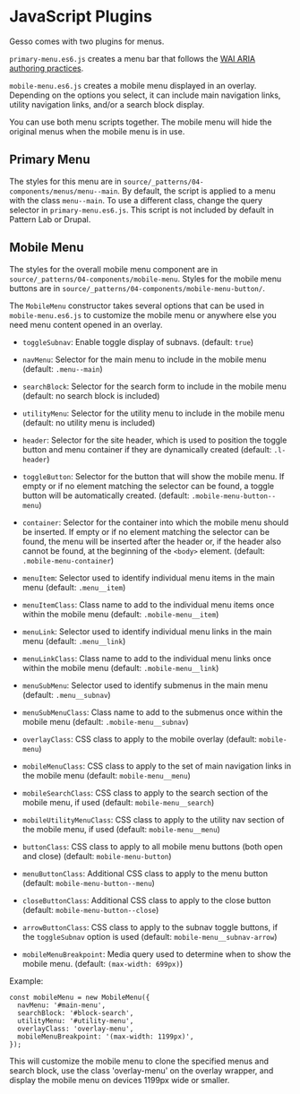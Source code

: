 # JavaScript Plugins

Gesso comes with two plugins for menus.

`primary-menu.es6.js` creates a menu bar that follows the
[WAI ARIA authoring practices](https://www.w3.org/TR/wai-aria-practices-1.1/examples/menubar/menubar-1/menubar-1.html).

`mobile-menu.es6.js` creates a mobile menu displayed in an overlay. Depending on
the options you select, it can include main navigation links, utility navigation
links, and/or a search block display.

You can use both menu scripts together. The mobile menu will hide the original
menus when the mobile menu is in use.

## Primary Menu
The styles for this menu are in `source/_patterns/04-components/menus/menu--main`.
By default, the script is applied to a menu with the class `menu--main`. To use
a different class, change the query selector in `primary-menu.es6.js`. This
script is not included by default in Pattern Lab or Drupal.

## Mobile Menu
The styles for the overall mobile menu component are in
`source/_patterns/04-components/mobile-menu`. Styles for the mobile menu buttons
are in `source/_patterns/04-components/mobile-menu-button/`.

The `MobileMenu` constructor takes several options that can be used in
`mobile-menu.es6.js` to customize the mobile menu or anywhere else you need menu
content opened in an overlay.

- `toggleSubnav`: Enable toggle display of subnavs. (default: `true`)

- `navMenu`: Selector for the main menu to include in the mobile menu
(default: `.menu--main`)

- `searchBlock`: Selector for the search form to include in the mobile menu
(default: no search block is included)

- `utilityMenu`: Selector for the utility menu to include in the mobile menu
(default: no utility menu is included)

- `header`: Selector for the site header, which is used to position the toggle
button and menu container if they are dynamically created (default: `.l-header`)

- `toggleButton`: Selector for the button that will show the mobile menu. If
empty or if no element matching the selector can be found, a toggle button will
be automatically created. (default: `.mobile-menu-button--menu`)

- `container`: Selector for the container into which the mobile menu should be
inserted. If empty or if no element matching the selector can be found, the menu
will be inserted after the header or, if the header also cannot be found, at the
beginning of the `<body>` element. (default: `.mobile-menu-container`)

- `menuItem`: Selector used to identify individual menu items in the main menu
(default: `.menu__item`)

- `menuItemClass`: Class name to add to the individual menu items once within
the mobile menu (default: `.mobile-menu__item`)

- `menuLink`: Selector used to identify individual menu links in the main menu
(default: `.menu__link`)

- `menuLinkClass`: Class name to add to the individual menu links once within
the mobile menu (default: `.mobile-menu__link`)

- `menuSubMenu`: Selector used to identify submenus in the main menu
(default: `.menu__subnav`)

- `menuSubMenuClass`: Class name to add to the submenus once within
the mobile menu (default: `.mobile-menu__subnav`)

- `overlayClass`: CSS class to apply to the mobile overlay
(default: `mobile-menu`)

- `mobileMenuClass`: CSS class to apply to the set of main navigation links in
the mobile menu (default: `mobile-menu__menu`)

- `mobileSearchClass`: CSS class to apply to the search section of the mobile
menu, if used (default: `mobile-menu__search`)

- `mobileUtilityMenuClass`: CSS class to apply to the utility nav section of the
mobile menu, if used (default: `mobile-menu__menu`)

- `buttonClass`: CSS class to apply to all mobile menu buttons (both open and
close) (default: `mobile-menu-button`)

- `menuButtonClass`: Additional CSS class to apply to the menu button
(default: `mobile-menu-button--menu`)

- `closeButtonClass`: Additional CSS class to apply to the close button
(default: `mobile-menu-button--close`)

- `arrowButtonClass`: CSS class to apply to the subnav toggle buttons, if the
`toggleSubnav` option is used (default: `mobile-menu__subnav-arrow`)

- `mobileMenuBreakpoint`: Media query used to determine when to show the mobile
menu. (default: `(max-width: 699px)`)

Example:
```
const mobileMenu = new MobileMenu({
  navMenu: '#main-menu',
  searchBlock: '#block-search',
  utilityMenu: '#utility-menu',
  overlayClass: 'overlay-menu',
  mobileMenuBreakpoint: '(max-width: 1199px)',
});
```

This will customize the mobile menu to clone the specified menus and search block,
use the class 'overlay-menu' on the overlay wrapper, and display the mobile menu
on devices 1199px wide or smaller.
